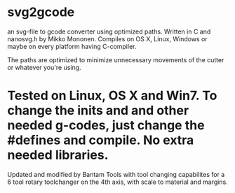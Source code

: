 svg2gcode
=========

an svg-file to gcode converter using optimized paths. Written in C and nanosvg.h by Mikko Mononen. 
Compiles on OS X, Linux, Windows or maybe on every platform having C-compiler.

The paths are optimized to minimize unnecessary movements of the cutter or whatever you're using.

Tested on Linux, OS X and Win7. To change the inits and and other needed g-codes, just change the #defines and compile.
No extra needed libraries.
===================================================================================================

Updated and modified by Bantam Tools with tool changing capabilites for a 6 tool rotary toolchanger on the 4th axis, 
with scale to material and margins.

